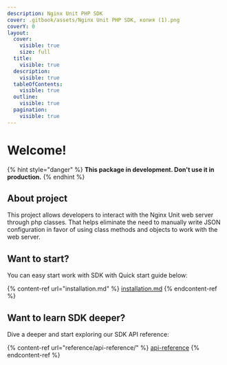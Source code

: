 ```yaml
---
description: Nginx Unit PHP SDK
cover: .gitbook/assets/Nginx Unit PHP SDK, копия (1).png
coverY: 0
layout:
  cover:
    visible: true
    size: full
  title:
    visible: true
  description:
    visible: true
  tableOfContents:
    visible: true
  outline:
    visible: true
  pagination:
    visible: true
---
```


# Welcome!

{% hint style="danger" %}
**This package in development. Don't use it in production.**
{% endhint %}

## About project

This project allows developers to interact with the Nginx Unit web server through php classes. That helps eliminate the need to manually write JSON configuration in favor of using class methods and objects to work with the web server.

## Want to start?

You can easy start work with SDK with Quick start guide below:

{% content-ref url="installation.md" %}
[installation.md](installation.md)
{% endcontent-ref %}

## Want to learn SDK deeper?

Dive a deeper and start exploring our SDK API reference:

{% content-ref url="reference/api-reference/" %}
[api-reference](reference/api-reference/)
{% endcontent-ref %}


